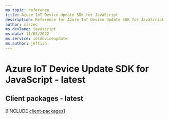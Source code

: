 ```yaml
---
ms.topic: reference
title: Azure IoT Device Update SDK for JavaScript
description: Reference for Azure IoT Device Update SDK for JavaScript
author: xirzec
ms.devlang: javascript
ms.data: 11/03/2022
ms.service: iotdeviceupdate
ms.author: jeffish
---
```

# Azure IoT Device Update SDK for JavaScript - latest

## Client packages - latest
[!INCLUDE [client-packages](iot-device-update-client-index.md)]